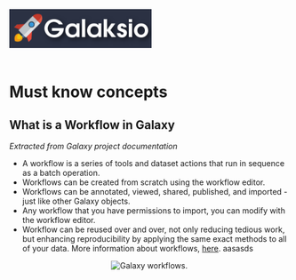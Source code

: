 <div class="imageContainer" style="" >
    <img src="galaksio_logo.png" title="Galaksio logo." style=" height: 70px !important; margin-bottom: 20px; ">
</div>


# Must know concepts
## What is a Workflow in Galaxy
*Extracted from Galaxy project documentation*
* A workflow is a series of tools and dataset actions that run in sequence as a batch operation.
* Workflows can be created from scratch using the workflow editor.
* Workflows can be annotated, viewed, shared, published, and imported - just like other Galaxy objects.
* Any workflow that you have permissions to import, you can modify with the workflow editor.
* Workflow can be reused over and over, not only reducing tedious work, but enhancing reproducibility by applying the same exact methods to all of your data.
More information about workflows, [here](https://galaxyproject.org/learn/advanced-workflow/).
aasasds

<div class="imageContainer" style="text-align:center;" >
    <img src="galaxy_workflows.png" title="Galaxy workflows." style="height: 350px !important; margin-bottom: 20px; ">
</div>
